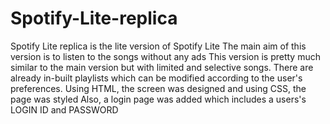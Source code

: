 # Spotify-Lite-replica
Spotify Lite replica is the lite version of Spotify Lite
The main aim of this version is to listen to the songs without any ads
This version is pretty much similar to the main version but with limited and selective songs.
There are already in-built playlists which can be modified according to the user's preferences.
Using HTML, the screen was designed and using CSS, the page was styled
Also, a login page was added which includes a users's LOGIN ID and PASSWORD
